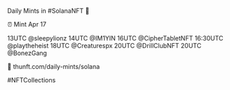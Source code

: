 Daily Mints in #SolanaNFT 🚀

⏰ Mint Apr 17

13UTC @sleepylionz
14UTC @IM1YIN
16UTC @CipherTabletNFT
16:30UTC @playtheheist
18UTC @Creaturespx
20UTC @DrillClubNFT
20UTC @BonezGang

🔗 thunft.com/daily-mints/solana

#NFTCollections